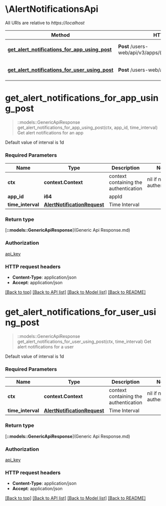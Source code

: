 # \AlertNotificationsApi

All URIs are relative to *https://localhost*

Method | HTTP request | Description
------------- | ------------- | -------------
[**get_alert_notifications_for_app_using_post**](AlertNotificationsApi.md#get_alert_notifications_for_app_using_post) | **Post** /users-web/api/v3/apps/{appId}/notifications/alerts | Get alert notifications for an app
[**get_alert_notifications_for_user_using_post**](AlertNotificationsApi.md#get_alert_notifications_for_user_using_post) | **Post** /users-web/api/v3/notifications/alerts | Get alert notifications for a user


# **get_alert_notifications_for_app_using_post**
> ::models::GenericApiResponse get_alert_notifications_for_app_using_post(ctx, app_id, time_interval)
Get alert notifications for an app

Default value of interval is 1d

### Required Parameters

Name | Type | Description  | Notes
------------- | ------------- | ------------- | -------------
 **ctx** | **context.Context** | context containing the authentication | nil if no authentication
  **app_id** | **i64**| appId | 
  **time_interval** | [**AlertNotificationRequest**](AlertNotificationRequest.md)| Time Interval | 

### Return type

[**::models::GenericApiResponse**](Generic Api Response.md)

### Authorization

[api_key](../README.md#api_key)

### HTTP request headers

 - **Content-Type**: application/json
 - **Accept**: application/json

[[Back to top]](#) [[Back to API list]](../README.md#documentation-for-api-endpoints) [[Back to Model list]](../README.md#documentation-for-models) [[Back to README]](../README.md)

# **get_alert_notifications_for_user_using_post**
> ::models::GenericApiResponse get_alert_notifications_for_user_using_post(ctx, time_interval)
Get alert notifications for a user

Default value of interval is 1d

### Required Parameters

Name | Type | Description  | Notes
------------- | ------------- | ------------- | -------------
 **ctx** | **context.Context** | context containing the authentication | nil if no authentication
  **time_interval** | [**AlertNotificationRequest**](AlertNotificationRequest.md)| Time Interval | 

### Return type

[**::models::GenericApiResponse**](Generic Api Response.md)

### Authorization

[api_key](../README.md#api_key)

### HTTP request headers

 - **Content-Type**: application/json
 - **Accept**: application/json

[[Back to top]](#) [[Back to API list]](../README.md#documentation-for-api-endpoints) [[Back to Model list]](../README.md#documentation-for-models) [[Back to README]](../README.md)

